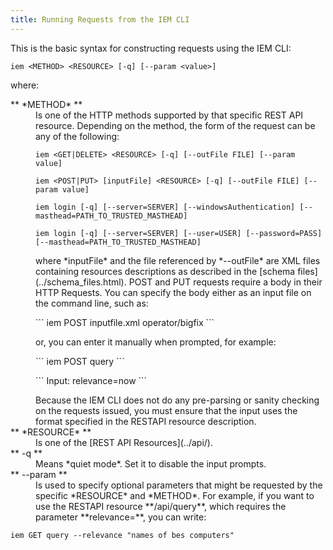 ```yaml
---
title: Running Requests from the IEM CLI
---
```

This is the basic syntax for constructing requests using the IEM CLI:

```
iem <METHOD> <RESOURCE> [-q] [--param <value>]
```

where:
<dl>
   <dt>** *METHOD* **</dt>
   <dd>Is one of the HTTP methods supported by that specific REST API resource. Depending on the method, the form of the request can be any of the following:
   <p>
   
```
iem <GET|DELETE> <RESOURCE> [-q] [--outFile FILE] [--param value]
```  

```  
iem <POST|PUT> [inputFile] <RESOURCE> [-q] [--outFile FILE] [--param value]
```   

```   
iem login [-q] [--server=SERVER] [--windowsAuthentication] [--masthead=PATH_TO_TRUSTED_MASTHEAD]
```   

```  
iem login [-q] [--server=SERVER] [--user=USER] [--password=PASS] [--masthead=PATH_TO_TRUSTED_MASTHEAD]   
```

</p>
       where *inputFile* and the file referenced by *--outFile* are XML files containing resources descriptions as described in the [schema files](../schema_files.html). POST and PUT requests require a body in their HTTP Requests. You can specify the body either as an input file on the command line, such as:
<p>
```   
iem POST inputfile.xml operator/bigfix   
```
</p>
       or, you can enter it manually when prompted, for example:
<p>
```   
iem POST query
```
</p><p>
```
Input: relevance=now   
```
</p>
       Because the IEM CLI does not do any pre-parsing or sanity checking on the requests issued, you must ensure that the input uses the format specified in the RESTAPI resource description.
   </dd>
   <dt>** *RESOURCE* **</dt>
   <dd>Is one of the [REST API Resources](../api/).</dd>
   <dt>** -q **</dt>
   <dd>Means *quiet mode*. Set it to disable the input prompts.
   <dt>** --param **</dt>
   <dd>Is used to specify optional parameters that might be requested by the specific *RESOURCE* and *METHOD*. For example,
    if you want to use the RESTAPI resource **/api/query**, which requires the parameter **relevance=<relevance_expression>**, 
	 you can write:</dd>
</dl>

```
iem GET query --relevance "names of bes computers"
```
